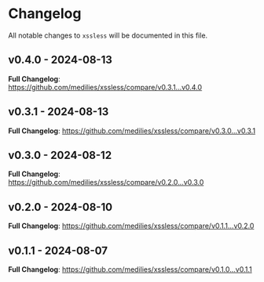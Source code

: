 # Changelog

All notable changes to `xssless` will be documented in this file.

## v0.4.0 - 2024-08-13

**Full Changelog**: https://github.com/medilies/xssless/compare/v0.3.1...v0.4.0

## v0.3.1 - 2024-08-13

**Full Changelog**: https://github.com/medilies/xssless/compare/v0.3.0...v0.3.1

## v0.3.0 - 2024-08-12

**Full Changelog**: https://github.com/medilies/xssless/compare/v0.2.0...v0.3.0

## v0.2.0 - 2024-08-10

**Full Changelog**: https://github.com/medilies/xssless/compare/v0.1.1...v0.2.0

## v0.1.1 - 2024-08-07

**Full Changelog**: https://github.com/medilies/xssless/compare/v0.1.0...v0.1.1
